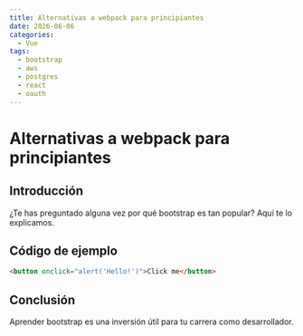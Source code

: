 ```yaml
---
title: Alternativas a webpack para principiantes
date: 2026-06-06
categories:
  - Vue
tags:
  - bootstrap
  - aws
  - postgres
  - react
  - oauth
---
```


# Alternativas a webpack para principiantes

## Introducción

¿Te has preguntado alguna vez por qué bootstrap es tan popular? Aquí te lo explicamos.

## Código de ejemplo

```html
<button onclick="alert('Hello!')">Click me</button>
```

## Conclusión

Aprender bootstrap es una inversión útil para tu carrera como desarrollador.